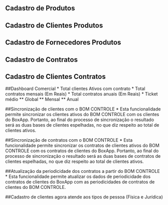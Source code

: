 ## Cadastro de Produtos
## Cadastro de Clientes Produtos
## Cadastro de Fornecedores Produtos
## Cadastro de Contratos
## Cadastro de Clientes Contratos

##Dashboard Comercial
    * Total clientes Ativos com contrato
    * Total contratos mensais (Em Reais)
    * Total contratos anuais (Em Reais)
    * Ticket médio
        ** Global
        ** Mensal
        ** Anual

##Sincronização de clientes com o BOM CONTROLE
    * Esta funcionalidade permite sincronizar os clientes ativos do BOM CONTROLE com os clientes do BoxApp. Portanto, ao final do processo de sincronização o resultado será as duas bases de clientes espelhadas, no que diz respeito ao total de clientes ativos.

##Sincronização de contratos com o BOM CONTROLE
    * Esta funcionalidade permite sincronizar os contratos de clientes ativos do BOM CONTROLE com os contratos de clientes do BoxApp. Portanto, ao final do processo de sincronização o resultado será as duas bases de contratos de clientes espelhadas, no que diz respeito ao total de clientes ativos.

##Atualização da periodicidade dos contratos a partir do BOM CONTROLE
    * Esta funcionalidade permite atualizar os dados de periodicidade dos contratos de clientes do BoxApp com as periodicidades de contratos de clientes do BOM CONTROLE.

##Cadastro de clientes agora atende aos tipos de pessoa (Física e Jurídica)